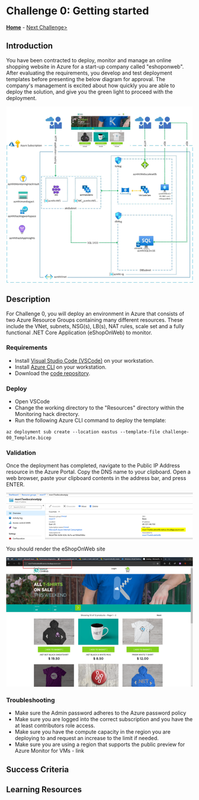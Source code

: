 # Challenge 0: Getting started

**[Home](../README.md)** - [Next Challenge>](./01-Alerts-Activity-Logs-And-Service-Health.md)

## Introduction

You have been contracted to deploy, monitor and manage an online shopping website in Azure for a start-up company called "eshoponweb".  After evaluating the requirements, you develop and test deployment templates before presenting the below diagram for approval. The company's management is excited about how quickly you are able to deploy the solution, and give you the green light to proceed with the deployment.

![Hack Diagram](../Images/monitoringhackdiagram1.png)

## Description

For Challenge 0, you will deploy an environment in Azure that consists of two Azure Resource Groups containing many different resources. These include the VNet, subnets, NSG(s), LB(s), NAT rules, scale set and a fully functional .NET Core Application (eShopOnWeb) to monitor.

### Requirements

- Install [Visual Studio Code (VSCode)]() on your workstation.
- Install [Azure CLI](https://docs.microsoft.com/en-us/cli/azure/) on your workstation.
- Download the [code repository]().

### Deploy

- Open VSCode
- Change the working directory to the "Resources" directory within the Monitoring hack directory.
- Run the following Azure CLI command to deploy the template:

```azurecli
az deployment sub create --location eastus --template-file challenge-00_Template.bicep
```

### Validation

Once the deployment has completed, navigate to the Public IP Address resource in the Azure Portal.  Copy the DNS name to your clipboard.  Open a web browser, paste your clipboard contents in the address bar, and press ENTER.

![Copy DNS Name from Public IP Address](../Images/00-22-Azure-Portal-Copy-Pip-Dns-Name.png)

You should render the eShopOnWeb site

![Webpage of the eShopOnWeb site](../Images/00-23-Eshoponweb-Webpage.png)

### Troubleshooting

- Make sure the Admin password adheres to the Azure password policy
- Make sure you are logged into the correct subscription and you have the at least contributors role access.  
- Make sure you have the compute capacity in the region you are deploying to and request an increase to the limit if needed.
- Make sure you are using a region that supports the public preview for Azure Monitor for VMs - link

## Success Criteria

## Learning Resources
